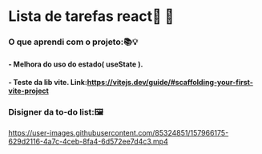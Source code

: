 # Lista de tarefas react📌 💜

### O que aprendi com o projeto:📚💡
#### - Melhora do uso do estado( useState ).
#### - Teste da lib vite. Link:https://vitejs.dev/guide/#scaffolding-your-first-vite-project

### Disigner da to-do list:🖼

https://user-images.githubusercontent.com/85324851/157966175-629d2116-4a7c-4ceb-8fa4-6d572ee7d4c3.mp4
